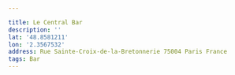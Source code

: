 ```yaml
---

title: Le Central Bar
description: ''
lat: '48.8581211'
lon: '2.3567532'
address: Rue Sainte-Croix-de-la-Bretonnerie 75004 Paris France
tags: Bar
---
```

